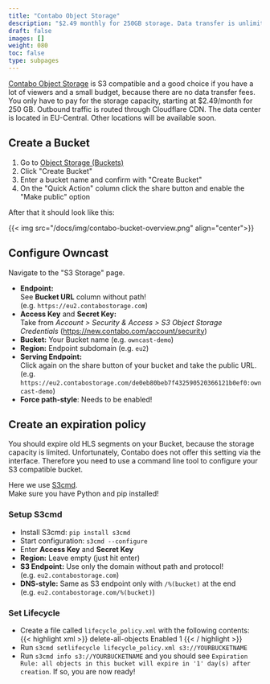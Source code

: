 ```yaml
---
title: "Contabo Object Storage"
description: "$2.49 monthly for 250GB storage. Data transfer is unlimited and free of charge!"
draft: false
images: []
weight: 080
toc: false
type: subpages
---
```


[Contabo Object Storage](https://contabo.com/en/object-storage/) is S3 compatible and a good choice if you have a lot of viewers and a small budget, because there are no data transfer fees. You only have to pay for the storage capacity, starting at $2.49/month for 250 GB. Outbound traffic is routed through Cloudflare CDN. The data center is located in EU-Central. Other locations will be available soon.

## Create a Bucket

1. Go to [Object Storage (Buckets)](https://new.contabo.com/storage/object-storage/buckets)
2. Click "Create Bucket"
3. Enter a bucket name and confirm with "Create Bucket"
4. On the "Quick Action" column click the share button and enable the "Make public" option

After that it should look like this:

{{< img src="/docs/img/contabo-bucket-overview.png" align="center">}}

## Configure Owncast

Navigate to the "S3 Storage" page.

- **Endpoint:**<br>See **Bucket URL** column without path!<br>(e.g. `https://eu2.contabostorage.com`)
- **Access Key** and **Secret Key:**<br>Take from _Account > Security & Access > S3 Object Storage Credentials_ (https://new.contabo.com/account/security)
- **Bucket:** Your Bucket name (e.g. `owncast-demo`)
- **Region:** Endpoint subdomain (e.g. `eu2`)
- **Serving Endpoint:**<br>
  Click again on the share button of your bucket and take the public URL.<br>
  (e.g. `https://eu2.contabostorage.com/de0eb80beb7f432590520366121b0ef0:owncast-demo`)
- **Force path-style**: Needs to be enabled!

## Create an expiration policy

You should expire old HLS segments on your Bucket, because the storage capacity is limited.
Unfortunately, Contabo does not offer this setting via the interface. Therefore you need to use a command line tool to configure your S3 compatible bucket.

Here we use [S3cmd](https://github.com/s3tools/s3cmd).<br>
Make sure you have Python and pip installed!

### Setup S3cmd

- Install S3cmd: `pip install s3cmd`
- Start configuration: `s3cmd --configure`
- Enter **Access Key** and **Secret Key**
- **Region:** Leave empty (just hit enter)
- **S3 Endpoint:** Use only the domain without path and protocol!<br>(e.g. `eu2.contabostorage.com`)
- **DNS-style:** Same as S3 endpoint only with `/%(bucket)` at the end<br>(e.g. `eu2.contabostorage.com/%(bucket)`)

### Set Lifecycle

- Create a file called `lifecycle_policy.xml` with the following contents:
  {{< highlight xml >}}
  <LifecycleConfiguration>
  <Rule>
  <ID>delete-all-objects</ID>
  <Prefix></Prefix>
  <Status>Enabled</Status>
  <Expiration>
  <Days>1</Days>
  </Expiration>
  </Rule>
  </LifecycleConfiguration>
  {{< / highlight >}}
- Run `s3cmd setlifecycle lifecycle_policy.xml s3://YOURBUCKETNAME`
- Run `s3cmd info s3://YOURBUCKETNAME` and you should see `Expiration Rule: all objects in this bucket will expire in '1' day(s) after creation`. If so, you are now ready!
